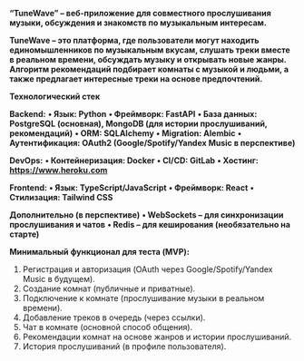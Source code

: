 **“TuneWave” – веб-приложение для совместного прослушивания музыки, обсуждения и знакомств по музыкальным интересам.**

**TuneWave – это платформа, где пользователи могут находить единомышленников по музыкальным вкусам, слушать треки вместе в реальном времени, обсуждать музыку и открывать новые жанры. Алгоритм рекомендаций подбирает комнаты с музыкой и людьми, а также предлагает интересные треки на основе предпочтений.**

**Технологический стек**

**Backend:**
 **• Язык: Python**
 **• Фреймворк: FastAPI**
 **• База данных: PostgreSQL (основная), MongoDB (для истории прослушиваний, рекомендаций)**
 **• ORM: SQLAlchemy**
 **• Migration: Alembic**
 **• Аутентификация: OAuth2 (Google/Spotify/Yandex Music в перспективе)**

**DevOps:**
 **• Контейнеризация: Docker**
 **• CI/CD: GitLab**
 **• Хостинг: https://www.heroku.com**

**Frontend:**
 **• Язык: TypeScript/JavaScript**
 **• Фреймворк: React**
 **• Стилизация: Tailwind CSS**

**Дополнительно (в перспективе)**
 **• WebSockets – для синхронизации прослушивания и чатов**
 **• Redis – для кеширования (необязательно на старте)**

**Минимальный функционал для теста (MVP):**
 1. Регистрация и авторизация (OAuth через Google/Spotify/Yandex Music в будущем).
 2. Создание комнат (публичные и приватные).
 3. Подключение к комнате (прослушивание музыки в реальном времени).
 4. Добавление треков в очередь (через ссылки).
 5. Чат в комнате (основной способ общения).
 6. Рекомендации комнат на основе жанров и истории прослушиваний.
 7. История прослушиваний (в профиле пользователя).
